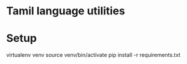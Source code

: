 # Tamil language utilities

# Setup
virtualenv venv
source venv/bin/activate
pip install -r requirements.txt
